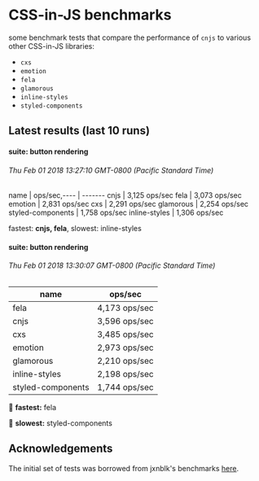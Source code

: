 # CSS-in-JS benchmarks

some benchmark tests that compare the performance of `cnjs` to various other CSS-in-JS libraries:
- `cxs`
- `emotion`
- `fela`
- `glamorous`
- `inline-styles`
- `styled-components`

## Latest results (last 10 runs)

#### suite: button rendering
###### *Thu Feb 01 2018 13:27:10 GMT-0800 (Pacific Standard Time)*
name | ops/sec,---- | -------
cnjs              | 3,125 ops/sec
fela              | 3,073 ops/sec
emotion           | 2,831 ops/sec
cxs               | 2,291 ops/sec
glamorous         | 2,254 ops/sec
styled-components | 1,758 ops/sec
inline-styles     | 1,306 ops/sec

fastest: **cnjs, fela**, slowest: inline-styles

#### suite: button rendering
###### *Thu Feb 01 2018 13:30:07 GMT-0800 (Pacific Standard Time)*
name | ops/sec
---- | -------
fela              | 4,173 ops/sec
cnjs              | 3,596 ops/sec
cxs               | 3,485 ops/sec
emotion           | 2,973 ops/sec
glamorous         | 2,210 ops/sec
inline-styles     | 2,198 ops/sec
styled-components | 1,744 ops/sec

:rocket: **fastest:** fela

:turtle: **slowest:** styled-components

<!--RESULTS_PLACEHOLDER-->

## Acknowledgements

The initial set of tests was borrowed from jxnblk's benchmarks [here](https://github.com/jxnblk/cxs/tree/master/benchmarks).
